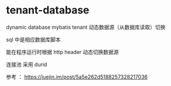 # tenant-database
dynamic database   mybatis  tenant  动态数据源（从数据库读取）切换

sql 中是相应数据库脚本

能在程序运行时根据 http header 动态切换数据源

 连接池 采用 durid
 
 参考 ：
 https://juejin.im/post/5a5e262d5188257328217036
